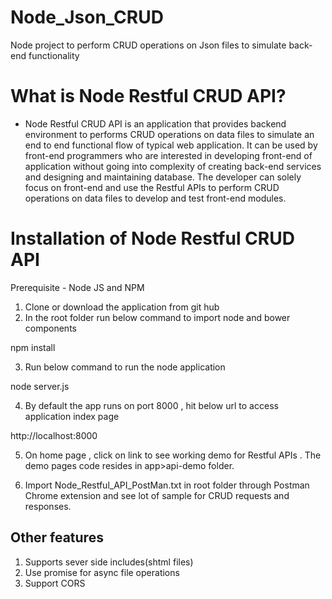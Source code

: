 # Node_Json_CRUD
Node project to perform CRUD operations on Json files to simulate back-end functionality

# What is Node Restful CRUD API?
- Node Restful CRUD API is an application that provides backend environment to performs CRUD operations on data files to simulate
an end to end functional flow of typical web application. 
It can be used by front-end programmers who are interested in developing front-end of application without going into complexity 
of creating back-end services and designing and maintaining database.
The developer can solely focus on front-end and use the Restful APIs to perform CRUD operations on data files to develop and test 
front-end modules.

# Installation of Node Restful CRUD API
Prerequisite - Node JS and NPM

1. Clone or download the application from git hub
2. In the root folder run below command to import node and bower components

  npm install

3. Run below command to run the node application 

  node server.js

4. By default the app runs on port 8000 , hit below url to access application index page

  http://localhost:8000
 
5. On home page , click on link to see working demo for Restful APIs . The demo pages code resides in app>api-demo folder.

6. Import Node_Restful_API_PostMan.txt in root folder through Postman Chrome extension and see lot of sample for CRUD requests and responses. 


Other features
------------
1. Supports sever side includes(shtml files)
2. Use promise for async file operations
3. Support CORS
